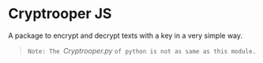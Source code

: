
# Cryptrooper JS

A package to encrypt and decrypt texts with a key in a very simple way.

> `Note: The `_Cryptrooper.py_ `of python is not as same as this module.`
